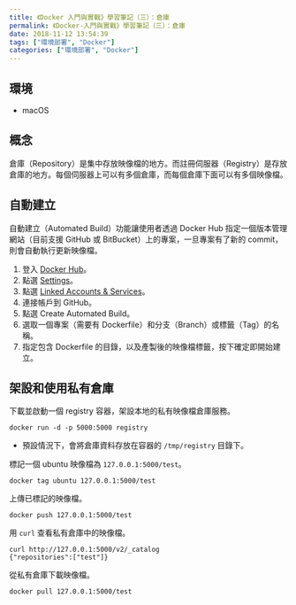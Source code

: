 ```yaml
---
title: 《Docker 入門與實戰》學習筆記（三）：倉庫
permalink: 《Docker-入門與實戰》學習筆記（三）：倉庫
date: 2018-11-12 13:54:39
tags: ["環境部署", "Docker"]
categories: ["環境部署", "Docker"]
---
```


## 環境

- macOS

## 概念

倉庫（Repository）是集中存放映像檔的地方。而註冊伺服器（Registry）是存放倉庫的地方。每個伺服器上可以有多個倉庫，而每個倉庫下面可以有多個映像檔。

## 自動建立

自動建立（Automated Build）功能讓使用者透過 Docker Hub 指定一個版本管理網站（目前支援 GitHub 或 BitBucket）上的專案，一旦專案有了新的 commit，則會自動執行更新映像檔。

1. 登入 [Docker Hub](https://hub.docker.com/)。
2. 點選 [Settings](https://hub.docker.com/account/settings/)。
3. 點選 [Linked Accounts & Services](https://hub.docker.com/account/authorized-services/)。
4. 連接帳戶到 GitHub。
5. 點選 Create Automated Build。
6. 選取一個專案（需要有 Dockerfile）和分支（Branch）或標籤（Tag）的名稱。
7. 指定包含 Dockerfile 的目錄，以及產製後的映像檔標籤，按下確定即開始建立。

## 架設和使用私有倉庫

下載並啟動一個 registry 容器，架設本地的私有映像檔倉庫服務。

```CMD
docker run -d -p 5000:5000 registry
```

- 預設情況下，會將倉庫資料存放在容器的 `/tmp/registry` 目錄下。

標記一個 ubuntu 映像檔為 `127.0.0.1:5000/test`。

```CMD
docker tag ubuntu 127.0.0.1:5000/test
```

上傳已標記的映像檔。

```CMD
docker push 127.0.0.1:5000/test
```

用 `curl` 查看私有倉庫中的映像檔。

```CMD
curl http://127.0.0.1:5000/v2/_catalog
{"repositories":["test"]}
```

從私有倉庫下載映像檔。

```CMD
docker pull 127.0.0.1:5000/test
```
